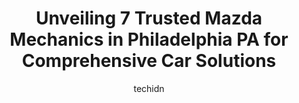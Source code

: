 ---
layout: ampstory
image: https://images.unsplash.com/photo-1635433868513-afc621b81834?ixlib=rb-4.0.3&ixid=MnwxMjA3fDB8MHxwaG90by1wYWdlfHx8fGVufDB8fHx8&auto=format&fit=crop&w=640&h=853&q=80
author: techidn
featured: false
description: Discover the 7 best Mazda Mechanic in Philadelphia PA, USA and ensure your vehicle receives the highest quality of care. These trusted professionals are known for their skill, knowledge, and
title: Unveiling 7 Trusted Mazda Mechanics in Philadelphia PA for Comprehensive Car Solutions
cover:
   title: Unveiling 7 Trusted Mazda Mechanics in Philadelphia PA for Comprehensive Car Solutions
   subtitle: Rickpate
   background: https://images.unsplash.com/photo-1635433868513-afc621b81834?ixlib=rb-4.0.3&ixid=MnwxMjA3fDB8MHxwaG90by1wYWdlfHx8fGVufDB8fHx8&auto=format&fit=crop&w=640&h=853&q=80

pages: 
 - layout: thirds
   top: <h1>#1 CK Auto Image Repairs LLC</h1>
   bottom: "<p>I had a 2008 Volvo XC-90 that my local mechanic couldnt handle anymore. He recommended CK Auto Image Repairs. John, Gabriel and his crew were the first people who could </p>"
   background: https://www.knot35.com/toplist/wp-content/uploads/2023/06/best-mazda-mechanic-1-in-philadelphia-pa-1685836099.jpeg
   backgroundblur: true
 - layout: thirds
   top: <h1>#2 Marz Auto Central</h1>
   bottom: "<p>4518 N 5th St, Philadelphia, PA 19140, United States</p>"
   background: https://www.knot35.com/toplist/wp-content/uploads/2023/06/best-mazda-mechanic-2-in-philadelphia-pa-1685836099.jpeg
   cta:
      link: https://www.knot35.com/toplist/unveiling-7-trusted-mazda-mechanics-in-philadelphia-pa-for-comprehensive-car-solutions/
      text: Unveiling 7 Trusted Mazda Mechanics in Philadelphia PA for Comprehensive Car Solutions
 - layout: thirds
   top: <h1>#3 Foreign Fix Auto Center Inc</h1>
   bottom: "<p>822 Reed St, Philadelphia, PA 19147, United States</p>"
   background: https://www.knot35.com/toplist/wp-content/uploads/2023/06/best-mazda-mechanic-3-in-philadelphia-pa-1685836100.jpeg
   cta:
      link: https://www.knot35.com/toplist/unveiling-7-trusted-mazda-mechanics-in-philadelphia-pa-for-comprehensive-car-solutions/
      text: Unveiling 7 Trusted Mazda Mechanics in Philadelphia PA for Comprehensive Car Solutions
 - layout: thirds
   top: <h1>#4 Youngs Cheltenham Auto Service</h1>
   bottom: "<p>1415 Haines St, Philadelphia, PA 19126, United States</p>"
   background: https://images.unsplash.com/photo-1552083974-186346191183?ixlib=rb-4.0.3&ixid=MnwxMjA3fDB8MHxwaG90by1wYWdlfHx8fGVufDB8fHx8&auto=format&fit=crop&w=640&h=853&q=80
   cta:
      link: https://www.knot35.com/toplist/unveiling-7-trusted-mazda-mechanics-in-philadelphia-pa-for-comprehensive-car-solutions/
      text: Unveiling 7 Trusted Mazda Mechanics in Philadelphia PA for Comprehensive Car Solutions
 - layout: thirds
   top: <h1>#5 Anzoris Auto Repair Inc</h1>
   bottom: "<p>9410 Clark St Suite G, Philadelphia, PA 19115, United States</p>"
   background: https://images.unsplash.com/photo-1614648718611-0635f29016cb?ixlib=rb-4.0.3&ixid=MnwxMjA3fDB8MHxwaG90by1wYWdlfHx8fGVufDB8fHx8&auto=format&fit=crop&w=640&h=853&q=80
   cta:
      link: https://www.knot35.com/toplist/unveiling-7-trusted-mazda-mechanics-in-philadelphia-pa-for-comprehensive-car-solutions/
      text: Unveiling 7 Trusted Mazda Mechanics in Philadelphia PA for Comprehensive Car Solutions
 - layout: thirds
   top: <h1>#6 Maggianos Auto Repairs</h1>
   bottom: "<p>5701 Ridge Ave, Philadelphia, PA 19128, United States</p>"
   background: https://images.unsplash.com/photo-1533735380053-eb8d0759b24a?ixlib=rb-4.0.3&ixid=MnwxMjA3fDB8MHxwaG90by1wYWdlfHx8fGVufDB8fHx8&auto=format&fit=crop&w=640&h=853&q=80
   cta:
      link: https://www.knot35.com/toplist/unveiling-7-trusted-mazda-mechanics-in-philadelphia-pa-for-comprehensive-car-solutions/
      text: Unveiling 7 Trusted Mazda Mechanics in Philadelphia PA for Comprehensive Car Solutions
 - layout: thirds
   top: <h1>#7 1939 Auto Repair</h1>
   bottom: "<p>1939 S 17th St, Philadelphia, PA 19145, United States</p>"
   background: https://images.unsplash.com/photo-1524169358666-79f22534bc6e?ixlib=rb-4.0.3&ixid=MnwxMjA3fDB8MHxwaG90by1wYWdlfHx8fGVufDB8fHx8&auto=format&fit=crop&w=640&h=853&q=80
   cta:
      link: https://www.knot35.com/toplist/unveiling-7-trusted-mazda-mechanics-in-philadelphia-pa-for-comprehensive-car-solutions/
      text: Unveiling 7 Trusted Mazda Mechanics in Philadelphia PA for Comprehensive Car Solutions
 - layout: thirds
   middle: Continue reading...
   background: https://images.unsplash.com/photo-1561679660-d00ee1e0dc8e?ixlib=rb-4.0.3&ixid=MnwxMjA3fDB8MHxwaG90by1wYWdlfHx8fGVufDB8fHx8&auto=format&fit=crop&w=640&h=853&q=80
   cta:
      link: https://www.knot35.com/toplist/unveiling-7-trusted-mazda-mechanics-in-philadelphia-pa-for-comprehensive-car-solutions/
      text: Unveiling 7 Trusted Mazda Mechanics in Philadelphia PA for Comprehensive Car Solutions
      
---